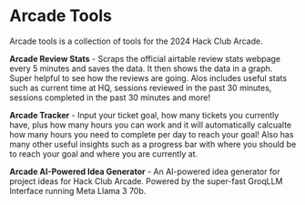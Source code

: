 # Arcade Tools

Arcade tools is a collection of tools for the 2024 Hack Club Arcade.

**Arcade Review Stats** - 
Scraps the official airtable review stats webpage every 5 minutes and saves the data. It then shows the data in a graph. Super helpful to see how the reviews are going. Alos includes useful stats such as current time at HQ, sessions reviewed in the past 30 minutes, sessions completed in the past 30 minutes and more!

**Arcade Tracker** - 
Input your ticket goal, how many tickets you currently have, plus how many hours you can work and it will automatically calcualte how many hours you need to complete per day to reach your goal! Also has many other useful insights such as a progress bar with where you should be to reach your goal and where you are currently at.

**Arcade AI-Powered Idea Generator** - 
An AI-powered idea generator for project ideas for Hack Club Arcade. Powered by the super-fast GroqLLM Interface running Meta Llama 3 70b.
